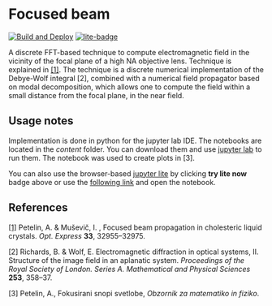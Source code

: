 # Focused beam

[![Build and Deploy](https://github.com/andrej5elin/focused_beam/actions/workflows/deploy.yml/badge.svg)](https://github.com/andrej5elin/focused_beam/actions/workflows/deploy.yml)
[![lite-badge](https://jupyterlite.rtfd.io/en/latest/_static/badge.svg)](https://andrej5elin.github.io/focused_beam/lab/?path=focused_scalar_beam.ipynb)

A discrete FFT-based technique to compute electromagnetic field in the vicinity of the focal plane of a high NA objective lens. Technique is explained in [[1]](https://doi.org/10.1364/OE.565420). The technique is a discrete numerical implementation of the Debye-Wolf integral [2], combined with a numerical field propagator based on modal decomposition, which allows one to compute the field within a small distance from the focal plane, in the near field. 

## Usage notes

Implementation is done in python for the jupyter lab IDE. The notebooks are located in the *content* folder. You can download them and use [jupyter lab](https://jupyter.org/install) to run them. The notebook was used to create plots in [3]. 

You can also use the browser-based [jupyter lite](https://jupyterlite.readthedocs.io/) by clicking **try lite now** badge above or use the [following link](https://andrej5elin.github.io/focused_beam/lab/) and open the notebook.

## References

[[1]](https://doi.org/10.1364/OE.565420) Petelin, A. & Muševič, I. , Focused beam propagation in cholesteric
liquid crystals. *Opt. Express* **33**, 32955–32975.

[2] Richards, B. & Wolf, E. Electromagnetic diffraction in optical systems, II. Structure of the image field in an aplanatic system. *Proceedings of the Royal Society of London. Series A. Mathematical and Physical Sciences* **253**, 358–37.

[3] Petelin, A., Fokusirani snopi svetlobe, *Obzornik za matematiko in fiziko*. 
